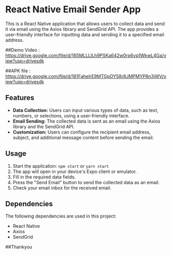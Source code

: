 # React Native Email Sender App

This is a React Native application that allows users to collect data and send it via email using the Axios library and SendGrid API. The app provides a user-friendly interface for inputting data and sending it to a specified email address.

##Demo Video : https://drive.google.com/file/d/165MLLLlLh9PSKa642w0rp6vp1WkwL4Ga/view?usp=drivesdk 

##APK file :  https://drive.google.com/file/d/161FahelrE9MTGpOY58r8JMPMYP8n3jWV/view?usp=drivesdk 


## Features

- **Data Collection:** Users can input various types of data, such as text, numbers, or selections, using a user-friendly interface.
- **Email Sending:** The collected data is sent as an email using the Axios library and the SendGrid API.
- **Customization:** Users can configure the recipient email address, subject, and additional message content before sending the email.



## Usage

1. Start the application: `npm start` or `yarn start`
2. The app will open in your device's Expo client or emulator.
3. Fill in the required data fields.
4. Press the "Send Email" button to send the collected data as an email.
5. Check your email inbox for the received email.

## Dependencies

The following dependencies are used in this project:

- React Native
- Axios
- SendGrid

##Thankyou
